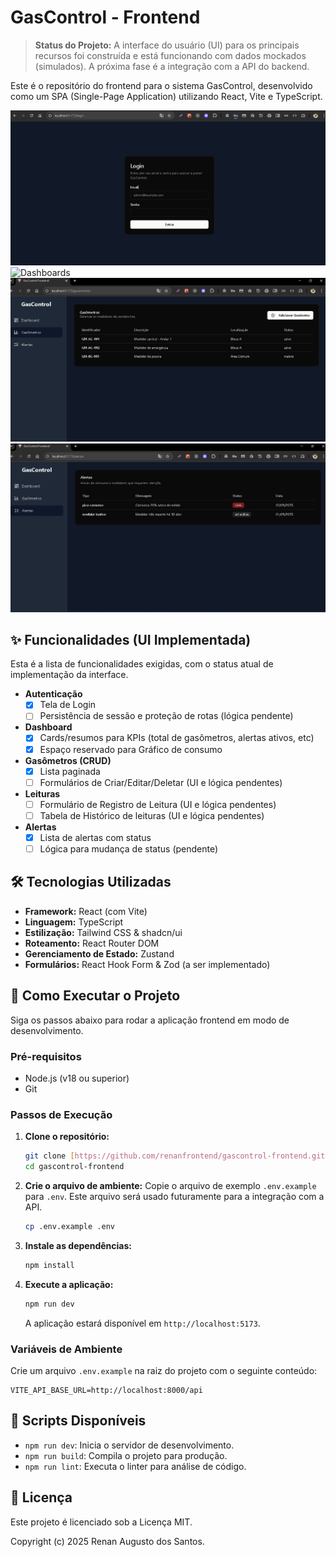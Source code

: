 # GasControl - Frontend

> **Status do Projeto:** A interface do usuário (UI) para os principais recursos foi construída e está funcionando com dados mockados (simulados). A próxima fase é a integração com a API do backend.

Este é o repositório do frontend para o sistema GasControl, desenvolvido como um SPA (Single-Page Application) utilizando React, Vite e TypeScript.

![Login](./login.png)
![Dashboards](./dashboards.png)
![Gasômetros](./gasometros.png)
![Alertas](./alertas.png)


## ✨ Funcionalidades (UI Implementada)

Esta é a lista de funcionalidades exigidas, com o status atual de implementação da interface.

-   **Autenticação**
    -   [x] Tela de Login
    -   [ ] Persistência de sessão e proteção de rotas (lógica pendente)
-   **Dashboard**
    -   [x] Cards/resumos para KPIs (total de gasômetros, alertas ativos, etc)
    -   [x] Espaço reservado para Gráfico de consumo
-   **Gasômetros (CRUD)**
    -   [x] Lista paginada
    -   [ ] Formulários de Criar/Editar/Deletar (UI e lógica pendentes)
-   **Leituras**
    -   [ ] Formulário de Registro de Leitura (UI e lógica pendentes)
    -   [ ] Tabela de Histórico de leituras (UI e lógica pendentes)
-   **Alertas**
    -   [x] Lista de alertas com status
    -   [ ] Lógica para mudança de status (pendente)

## 🛠️ Tecnologias Utilizadas

-   **Framework:** React (com Vite)
-   **Linguagem:** TypeScript
-   **Estilização:** Tailwind CSS & shadcn/ui
-   **Roteamento:** React Router DOM
-   **Gerenciamento de Estado:** Zustand
-   **Formulários:** React Hook Form & Zod (a ser implementado)

## 🚀 Como Executar o Projeto

Siga os passos abaixo para rodar a aplicação frontend em modo de desenvolvimento.

### Pré-requisitos
-   Node.js (v18 ou superior)
-   Git

### Passos de Execução

1.  **Clone o repositório:**
    ```bash
    git clone [https://github.com/renanfrontend/gascontrol-frontend.git](https://github.com/renanfrontend/gascontrol-frontend.git)
    cd gascontrol-frontend
    ```

2.  **Crie o arquivo de ambiente:**
    Copie o arquivo de exemplo `.env.example` para `.env`. Este arquivo será usado futuramente para a integração com a API.
    ```bash
    cp .env.example .env
    ```

3.  **Instale as dependências:**
    ```bash
    npm install
    ```

4.  **Execute a aplicação:**
    ```bash
    npm run dev
    ```
    A aplicação estará disponível em `http://localhost:5173`.

### Variáveis de Ambiente

Crie um arquivo `.env.example` na raiz do projeto com o seguinte conteúdo:

```env
VITE_API_BASE_URL=http://localhost:8000/api
```

## 📜 Scripts Disponíveis

-   `npm run dev`: Inicia o servidor de desenvolvimento.
-   `npm run build`: Compila o projeto para produção.
-   `npm run lint`: Executa o linter para análise de código.

## 📝 Licença

Este projeto é licenciado sob a Licença MIT.

Copyright (c) 2025 Renan Augusto dos Santos.